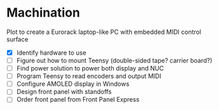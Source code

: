 # Machination

Plot to create a Eurorack laptop-like PC with embedded MIDI control surface

- [x] Identify hardware to use
- [ ] Figure out how to mount Teensy (double-sided tape? carrier board?)
- [ ] Find power solution to power both display and NUC
- [ ] Program Teensy to read encoders and output MIDI
- [ ] Configure AMOLED display in Windows
- [ ] Design front panel with standoffs
- [ ] Order front panel from Front Panel Express
